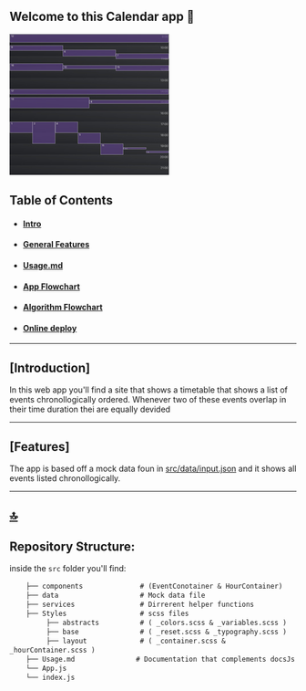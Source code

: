 ## Welcome to this Calendar app 👋

![alt text](./frontend_senior/src/docs/screenshot.jpg)

## Table of Contents

- #### [Intro](#introduction)

- #### [General Features](#features)

- #### [Usage.md](./frontend_senior/src/docs/Usage.md)

- #### [App Flowchart](./frontend_senior/src/docs/app-diagram.jpeg)

- #### [Algorithm Flowchart](./frontend_senior/src/docs/algorithm-diagram.jpeg)

- #### [Online deploy](https://calendar-app-test.netlify.app/)

---

## [Introduction]

In this web app you'll find a site that shows a timetable that shows a list of events chronollogically ordered. Whenever two of these events overlap in their time duration thei are equally devided

---

## [Features]

The app is based off a mock data foun in [src/data/input.json](https://github.com/lostmart/test_recrutement-fr_senior/blob/master/frontend_senior/src/data/input.json) and it shows all events listed chronollogically.

---

## [🔝](#table-of-contents)

## Repository Structure:

inside the `src` folder you'll find:

```
    ├── components              # (EventConotainer & HourContainer)
    ├── data                    # Mock data file
    ├── services                # Dirrerent helper functions
    ├── Styles                  # scss files
         ├── abstracts          # ( _colors.scss & _variables.scss )
         ├── base               # ( _reset.scss & _typography.scss )
         ├── layout             # ( _container.scss & _hourContainer.scss )
    ├── Usage.md               # Documentation that complements docsJs
    └── App.js
    └── index.js
```
